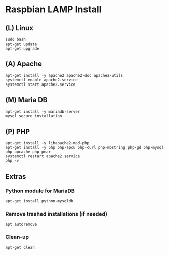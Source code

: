 # Raspbian LAMP Install

## (L) Linux
    sudo bash
    apt-get update
    apt-get upgrade

## (A) Apache
    apt-get install -y apache2 apache2-doc apache2-utils
    systemctl enable apache2.service
    systemctl start apache2.service

## (M) Maria DB
    apt-get install -y mariadb-server
    mysql_secure_installation

## (P) PHP
    apt-get install -y libapache2-mod-php
    apt-get install -y php php-apcu php-curl php-mbstring php-gd php-mysql php-opcache php-pear 
    systemctl restart apache2.service
    php -v

## Extras

### Python module for MariaDB
    apt-get install python-mysqldb

### Remove trashed installations (if needed)
    apt autoremove

### Clean-up
    apt-get clean
